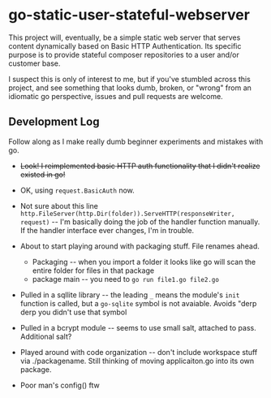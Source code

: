 # go-static-user-stateful-webserver

This project will, eventually, be a simple static web server that serves content dynamically based on Basic HTTP Authentication.  Its specific purpose is to provide stateful composer repositories to a user and/or customer base.

I suspect this is only of interest to me, but if you've stumbled across this project, and see something that looks dumb, broken, or "wrong" from an idiomatic go perspective, issues and pull requests are welcome. 

Development Log
--------------------------------------------------
Follow along as I make really dumb beginner experiments and mistakes with go. 

- <s>Look! I reimplemented basic HTTP auth functionality that I didn't realize existed in go!</s>

- OK, using `request.BasicAuth` now.

- Not sure about this line `http.FileServer(http.Dir(folder)).ServeHTTP(responseWriter, request)` -- I'm basically doing the job of the handler function manually.  If the handler interface ever changes, I'm in trouble. 

- About to start playing around with packaging stuff.  File renames ahead.

    - Packaging -- when you import a folder it looks like go will scan the entire folder for files in that package
    - package main -- you need to `go run file1.go file2.go`
    
- Pulled in a sqllite library -- the leading `_` means the module's `init` function is called, but a `go-sqlite` symbol is not avaiable.  Avoids "derp derp you didn't use that symbol

- Pulled in a bcrypt module -- seems to use small salt, attached to pass.  Additional salt?     

- Played around with code organization -- don't include workspace stuff via ./packagename.   Still thinking of moving applicaiton.go into its own package. 

- Poor man's config() ftw